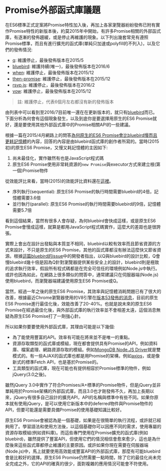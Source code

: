 # Promise外部函式庫議題

在ES6標準正式定案將Promise特性加入後，再加上各家瀏覽器紛紛發佈已附有實作Promise特性的新版本後，約莫2015年中開始，有許多Promise相關的外部函式庫，有逐漸的發佈趨緩，或是停止再維護的現象。以下列出幾套常見有遵照Promise標準，而且有進行擴充的函式庫(單純只加速或polyfill的不列入)，以及它們的發佈情況:

- [q](https://github.com/kriskowal/q/releases): 維護停止，最後發佈版本在2015/5
- [bluebird](https://github.com/petkaantonov/bluebird/releases): 維護持續(唯一)，最後發佈版本在2016/6
- [when](https://github.com/cujojs/when/releases): 維護停止，最後發佈版本在2015/12
- [then-promise](https://github.com/then/promise/releases): 維護停止，最後發佈版本在2015/12
- [rsvp.js](https://github.com/tildeio/rsvp.js/releases): 維護停止，最後發佈版本在2016/2
- [vow](https://github.com/dfilatov/vow/releases): 維護停止，最後發佈版本在2015/12

> 註: 維護停止，代表6個月左右都沒有新的發佈版本

由列表中可以看到至2016/7目前唯一還在在更新版本的，就只有[bluebird](https://github.com/petkaantonov/bluebird/releases)而已。下面分析為何會有這個現象發生，以及到底你是要選擇用原生的ES6 Promise就好，還是要使用其他外部函式庫中的Promise相關API的一些建議。

根據一篇在2015/4月網路上的問答[為何原生的ES6 Promise會比bluebird慢而且更耗記憶體](http://programmers.stackexchange.com/questions/278778/why-are-native-es6-promises-slower-and-more-memory-intensive-than-bluebird)的內容，回答的內容是由bluebird函式庫的創作者所寫的。當時(2015初)的原生ES6 Promise，又慢又耗記憶體的主因如下:

1. 尚未最佳化，實作雖然有也是JavaScript程式碼
2. 原生ES6 Promise使用非常耗資源的`new Promise`與executor方式來建立根(第一個)Promise物件

從效能評比來看，當時(2015)的效能評比資料還在[這裡](https://github.com/petkaantonov/bluebird/tree/master/benchmark)。

- 序列執行(sequential): 原生ES6 Promise的執行時間需要bluebird的4倍，記憶體需要3.6倍
- 並行執行(parallel): 原生ES6 Promise的執行時間需要bluebird的9倍，記憶體需要5.7倍

看到這個結果，當然有很多人會存疑，為何bluebird會快成這樣，或是原生ES6 Promise會慢成這樣，就算是都用JavaScript程式碼實作，這麼大的差距也是很誇張。

實際上會出在設計出發點與本質並不相同，bluebird以較有效率而且節省資源的方式來設計，不只是原生的ES6 Promise，其他的函式庫都沒有辦法這麼快又節省資源。根據[這篇bluebird的issue](https://github.com/petkaantonov/bluebird/issues/381)中的開發者指出，以Q與bluebird的設計比較，Q會慢bluebird幾十倍是因為Q針對瀏覽器提供某些安全上的設計，bluebird則是極致的追求執行效率，假設所有程式碼都是在完全可信任的環境例如Node.js中執行。或許也因為如此，在網路上很多類似的問答中，通常建議只在伺服器端(Node.js)使用bluebird，而瀏覽器端建議使用原生ES6 Promise或Q。

當然，經過一年之後的原生ES6 Promise，其效率與記憶體消耗問題已有了很大的改善，根據最近Chrome瀏覽器使用的V8引擎在[版本53發佈的消息](http://v8project.blogspot.tw/2016/07/v8-release-53.html)，目前的原生ES6 Promise進行最佳化後，效能改善了20-40%。也就是說未來的原生ES6 Promise在經過最佳化後，與外部函式庫的執行效率並不會相差太遠，這個消息無疑為原生ES6 Promise打了一劑強心針。

所以如果你要要使用外部函式庫，其理由可能是以下幾個:

- 為了能使用豐富的API。效率有可能在將來並不是唯一的重點。
- 資源存取類型的函式庫或模組，現在都會提供具有Promise的API，例如資料庫、檔案處理、網路資源存取的模組。例如[MongoDB Node.JS Driver](https://mongodb.github.io/node-mongodb-native/)就是雙模式的。有一些AJAX的函式庫也都是用Promise的架構，例如[axios](https://github.com/mzabriskie/axios)，或是像新式的標準Fetch API，也是基於Promise的。
- 工具類型的函式庫，現在可能也有提供相容於Promise標準的物件，例如jQuery(3.0之後)。

雖然jQuery 3.0中實作了符合Promises/A+標準的Promise物件，但是jQuery並非單純用於Promise架構的外部函式庫，而且3.0也才剛發佈不久，再加上長期以來，jQuery有很多自己設計的擴充API，API的名稱與標準中有些不同。如果你原本就有使用jQuery，是可以使用它新版本中的deferred物件與Promise物件的API，但要可能還是需要具備Promise的使用基礎知識比較好。

原生ES6 Promise會被認為是一個基礎，如果是在很簡單的執行流程，或許就已經夠用了。學習語法和使用方法後，以這個基礎你可以因應不同的需求，使用專屬的資源存取模組(例如資料庫)。而這些專門使用在Promise擴充的函式庫(例如bluebird)，雖然提供了豐富API，但使用它們的情況相信會愈來愈少，這也是為什麼後來這些函式庫都停止維護的主要原因。或許如果你現在需要在伺服器端(Node.js)中，馬上就要使用高效能或豐富API的外部函式庫，那麼有可能bluebird會是比較好的選擇。原生ES6 Promise仍然需要一點時間，除了它的最佳化尚未完全完成之外，它的API的確真的很少，面對複雜的應用情況可能會不符使用。
